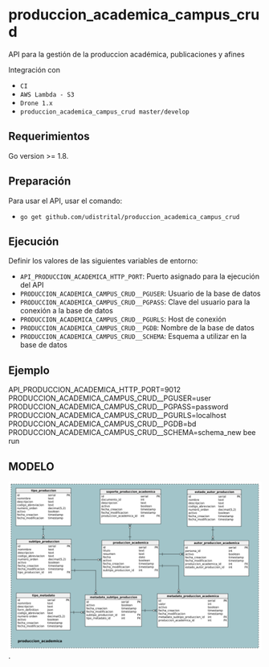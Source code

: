 # produccion_academica_campus_crud
API para la gestión de la produccion académica, publicaciones y afines

Integración con

 - `CI`
 - `AWS Lambda - S3`
 - `Drone 1.x`
 - `produccion_academica_campus_crud master/develop`

## Requerimientos
Go version >= 1.8.

## Preparación
Para usar el API, usar el comando:

 - `go get github.com/udistrital/produccion_academica_campus_crud`

## Ejecución
Definir los valores de las siguientes variables de entorno:

 - `API_PRODUCCION_ACADEMICA_HTTP_PORT`: Puerto asignado para la ejecución del API
 - `PRODUCCION_ACADEMICA_CAMPUS_CRUD__PGUSER`: Usuario de la base de datos
 - `PRODUCCION_ACADEMICA_CAMPUS_CRUD__PGPASS`: Clave del usuario para la conexión a la base de datos  
 - `PRODUCCION_ACADEMICA_CAMPUS_CRUD__PGURLS`: Host de conexión
 - `PRODUCCION_ACADEMICA_CAMPUS_CRUD__PGDB`: Nombre de la base de datos
 - `PRODUCCION_ACADEMICA_CAMPUS_CRUD__SCHEMA`: Esquema a utilizar en la base de datos

## Ejemplo
API_PRODUCCION_ACADEMICA_HTTP_PORT=9012 PRODUCCION_ACADEMICA_CAMPUS_CRUD__PGUSER=user PRODUCCION_ACADEMICA_CAMPUS_CRUD__PGPASS=password PRODUCCION_ACADEMICA_CAMPUS_CRUD__PGURLS=localhost PRODUCCION_ACADEMICA_CAMPUS_CRUD__PGDB=bd PRODUCCION_ACADEMICA_CAMPUS_CRUD__SCHEMA=schema_new bee run

## MODELO
![image](https://github.com/udistrital/produccion_academica_campus_crud/blob/planestic/modelo_produccion_academica_crud.png).
